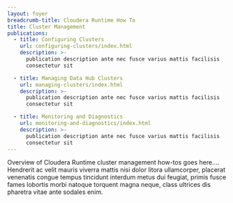 ```yaml
---
layout: foyer
breadcrumb-title: Cloudera Runtime How To
title: Cluster Management
publications:
  - title: Configuring Clusters
    url: configuring-clusters/index.html
    description: >-
      publication description ante nec fusce varius mattis facilisis
      consectetur sit

  - title: Managing Data Hub Clusters
    url: managing-clusters/index.html
    description: >-
      publication description ante nec fusce varius mattis facilisis
      consectetur sit

  - title: Monitoring and Diagnostics
    url: monitoring-and-diagnostics/index.html
    description: >-
      publication description ante nec fusce varius mattis facilisis
      consectetur sit
---
```

Overview of Cloudera Runtime cluster management how-tos goes here....
Hendrerit ac velit mauris viverra mattis nisi dolor litora ullamcorper,
placerat venenatis congue tempus tincidunt interdum metus dui feugiat,
primis fusce fames lobortis morbi natoque torquent magna neque, class
ultrices dis pharetra vitae ante sodales enim.
